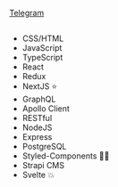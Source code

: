 [Telegram](https://t.me/acopalypse 'https://t.me/acopalypse')

## 
- CSS/HTML
- JavaScript
- TypeScript
- React
- Redux
- NextJS ⭐️
- GraphQL
- Apollo Client
- RESTful
- NodeJS
- Express
- PostgreSQL
- Styled-Components 💅🏾
- Strapi CMS
- Svelte 💥
